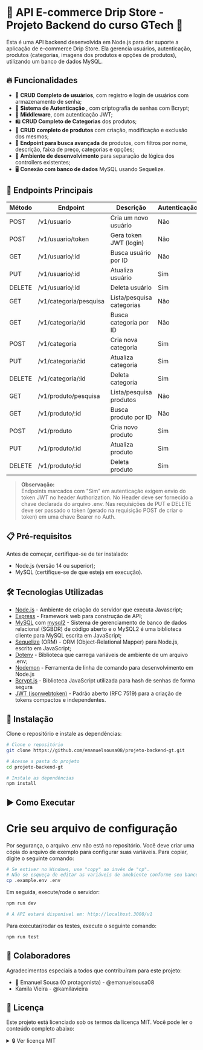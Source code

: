 # 🔌 API E-commerce Drip Store - Projeto Backend do curso GTech 🛒

Esta é uma API backend desenvolvida em Node.js para dar suporte a aplicação de e-commerce Drip Store. Ela gerencia usuários, autenticação, produtos (categorias, imagens dos produtos e opções de produtos), utilizando um banco de dados MySQL.

## 🔥 Funcionalidades

- 👤 **CRUD Completo de usuários**, com registro e login de usuários com armazenamento de senha;
- 🔐 **Sistema de Autenticação** , com criptografia de senhas com Bcrypt;
- 🔑 **Middleware**, com autenticação JWT;
- 🛍️ **CRUD Completo de Categorias** dos produtos;
- 👟 **CRUD completo de produtos** com criação, modificação e exclusão dos mesmos;
- 🔎 **Endpoint para busca avançada** de produtos, com filtros por nome, descrição, faixa de preço, categorias e opções;
- 🧩 **Ambiente de desenvolvimento** para separação de lógica dos controllers existentes;
- 🖥️ **Conexão com banco de dados** MySQL usando Sequelize.

## 📑 Endpoints Principais

| Método  | Endpoint                | Descrição                        | Autenticação |
|---------|-------------------------|----------------------------------|--------------|
| POST    | /v1/usuario             | Cria um novo usuário             | Não          |
| POST    | /v1/usuario/token       | Gera token JWT (login)           | Não          |
| GET     | /v1/usuario/:id         | Busca usuário por ID             | Não          |
| PUT     | /v1/usuario/:id         | Atualiza usuário                 | Sim          |
| DELETE  | /v1/usuario/:id         | Deleta usuário                   | Sim          |
| GET     | /v1/categoria/pesquisa  | Lista/pesquisa categorias        | Não          |
| GET     | /v1/categoria/:id       | Busca categoria por ID           | Não          |
| POST    | /v1/categoria           | Cria nova categoria              | Sim          |
| PUT     | /v1/categoria/:id       | Atualiza categoria               | Sim          |
| DELETE  | /v1/categoria/:id       | Deleta categoria                 | Sim          |
| GET     | /v1/produto/pesquisa    | Lista/pesquisa produtos          | Não          |
| GET     | /v1/produto/:id         | Busca produto por ID             | Não          |
| POST    | /v1/produto             | Cria novo produto                | Sim          |
| PUT     | /v1/produto/:id         | Atualiza produto                 | Sim          |
| DELETE  | /v1/produto/:id         | Deleta produto                   | Sim          |

> **Observação:**  
> Endpoints marcados com "Sim" em autenticação exigem envio do token JWT no header Authorization.
> No Header deve ser fornecido a chave declarada do arquivo .env.
> Nas requisições de PUT e DELETE deve ser passado o token (gerado na requisição POST de criar o token) em uma chave Bearer no Auth.

## 📋 Pré-requisitos

Antes de começar, certifique-se de ter instalado:
- Node.js (versão 14 ou superior);
- MySQL (certifique-se de que esteja em execução).

## 🛠️ Tecnologias Utilizadas

- [Node.js](https://nodejs.org/) - Ambiente de criação do servidor que executa Javascript;
- [Express](https://expressjs.com/) - Framework web para construção de API;
- [MySQL](https://www.mysql.com/) com [mysql2](https://www.npmjs.com/package/mysql2) - Sistema de gerenciamento de banco de dados relacional (SGBDR) de código aberto e o MySQL2 é uma biblioteca cliente para MySQL escrita em JavaScript;
- [Sequelize](https://sequelize.org/) (ORM) - ORM (Object-Relational Mapper) para Node.js, escrito em JavaScript;
- [Dotenv](https://www.npmjs.com/package/dotenv) - Biblioteca que carrega variáveis de ambiente de um arquivo .env;
- [Nodemon](https://www.npmjs.com/package/nodemon) -  Ferramenta de linha de comando para desenvolvimento em Node.js
- [Bcrypt.js](https://www.npmjs.com/package/bcryptjs) - Biblioteca JavaScript utilizada para hash de senhas de forma segura
- [JWT (jsonwebtoken)](https://www.npmjs.com/package/jsonwebtoken) - Padrão aberto (RFC 7519) para a criação de tokens compactos e independentes.

## 🔧 Instalação

Clone o repositório e instale as dependências:

```bash
# Clone o repositório
git clone https://github.com/emanuelsousa08/projeto-backend-gt.git

# Acesse a pasta do projeto
cd projeto-backend-gt

# Instale as dependências
npm install
```
## ▶️ Como Executar

# Crie seu arquivo de configuração

Por segurança, o arquivo .env não está no repositório. Você deve criar uma cópia do arquivo de exemplo para configurar suas variáveis. Para copiar, digite o seguinte comando:

```bash
# Se estiver no Windows, use "copy" ao invés de "cp".
# Não se esqueça de editar as variáveis de amebiente conforme seu banco de dados
cp .example.env .env
```
Em seguida, execute/rode o servidor:

```bash
npm run dev

# A API estará disponível em: http://localhost.3000/v1
```
Para executar/rodar os testes, execute o seguinte comando:

```bash
npm run test
```

## 👥 Colaboradores

Agradecimentos especiais a todos que contribuíram para este projeto:

- 👑 Emanuel Sousa (O protagonista) - @emanuelsousa08
- Kamila Vieira - @kamilavieira

## 🧾 Licença

Este projeto está licenciado sob os termos da licença MIT.
Você pode ler o conteúdo completo abaixo:

<details>
<summary>🔒 Ver licença MIT</summary>
MIT License

Copyright (c) 2025 Emanuel Sousa

Permission is hereby granted, free of charge, to any person obtaining a copy
of this software and associated documentation files (the "Software"), to deal
in the Software without restriction, including without limitation the rights
to use, copy, modify, merge, publish, distribute, sublicense, and/or sell
copies of the Software, and to permit persons to whom the Software is
furnished to do so, subject to the following conditions:

The above copyright notice and this permission notice shall be included in all
copies or substantial portions of the Software.

THE SOFTWARE IS PROVIDED "AS IS", WITHOUT WARRANTY OF ANY KIND, EXPRESS OR
IMPLIED, INCLUDING BUT NOT LIMITED TO THE WARRANTIES OF MERCHANTABILITY,
FITNESS FOR A PARTICULAR PURPOSE AND NONINFRINGEMENT. IN NO EVENT SHALL THE
AUTHORS OR COPYRIGHT HOLDERS BE LIABLE FOR ANY CLAIM, DAMAGES OR OTHER
LIABILITY, WHETHER IN AN ACTION OF CONTRACT, TORT OR OTHERWISE, ARISING FROM,
OUT OF OR IN CONNECTION WITH THE SOFTWARE OR THE USE OR OTHER DEALINGS IN THE
SOFTWARE.

</details>
